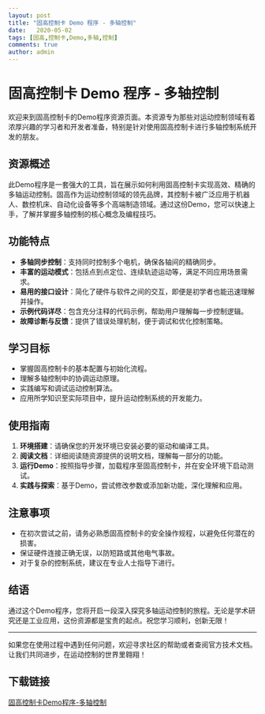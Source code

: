 ```yaml
---
layout: post
title: "固高控制卡 Demo 程序 - 多轴控制"
date:   2020-05-02
tags: [固高,控制卡,Demo,多轴,控制]
comments: true
author: admin
---
```

# 固高控制卡 Demo 程序 - 多轴控制

欢迎来到固高控制卡的Demo程序资源页面。本资源专为那些对运动控制领域有着浓厚兴趣的学习者和开发者准备，特别是针对使用固高控制卡进行多轴控制系统开发的朋友。

## 资源概述

此Demo程序是一套强大的工具，旨在展示如何利用固高控制卡实现高效、精确的多轴运动控制。固高作为运动控制领域的领先品牌，其控制卡被广泛应用于机器人、数控机床、自动化设备等多个高端制造领域。通过这份Demo，您可以快速上手，了解并掌握多轴控制的核心概念及编程技巧。

## 功能特点

- **多轴同步控制**：支持同时控制多个电机，确保各轴间的精确同步。
- **丰富的运动模式**：包括点到点定位、连续轨迹运动等，满足不同应用场景需求。
- **易用的接口设计**：简化了硬件与软件之间的交互，即便是初学者也能迅速理解并操作。
- **示例代码详尽**：包含充分注释的代码示例，帮助用户理解每一步控制逻辑。
- **故障诊断与反馈**：提供了错误处理机制，便于调试和优化控制策略。

## 学习目标

- 掌握固高控制卡的基本配置与初始化流程。
- 理解多轴控制中的协调运动原理。
- 实践编写和调试运动控制算法。
- 应用所学知识至实际项目中，提升运动控制系统的开发能力。

## 使用指南

1. **环境搭建**：请确保您的开发环境已安装必要的驱动和编译工具。
2. **阅读文档**：详细阅读随资源提供的说明文档，理解每一部分的功能。
3. **运行Demo**：按照指导步骤，加载程序至固高控制卡，并在安全环境下启动测试。
4. **实践与探索**：基于Demo，尝试修改参数或添加新功能，深化理解和应用。

## 注意事项

- 在初次尝试之前，请务必熟悉固高控制卡的安全操作规程，以避免任何潜在的损害。
- 保证硬件连接正确无误，以防短路或其他电气事故。
- 对于复杂的控制系统，建议在专业人士指导下进行。

## 结语

通过这个Demo程序，您将开启一段深入探究多轴运动控制的旅程。无论是学术研究还是工业应用，这份资源都是宝贵的起点。祝您学习顺利，创新无限！

---

如果您在使用过程中遇到任何问题，欢迎寻求社区的帮助或者查阅官方技术文档。让我们共同进步，在运动控制的世界里翱翔！

## 下载链接

[固高控制卡Demo程序-多轴控制](https://pan.quark.cn/s/0aef5674f00d)